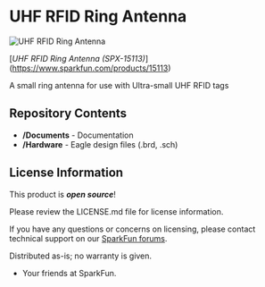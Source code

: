 UHF RFID Ring Antenna
=============================

![UHF RFID Ring Antenna](https://cdn.sparkfun.com/assets/parts/1/3/4/8/1/15113-UHF_RFID_Ring_Antenna-02.jpg)

[*UHF RFID Ring Antenna (SPX-15113)*] (https://www.sparkfun.com/products/15113)

A small ring antenna for use with Ultra-small UHF RFID tags

Repository Contents
-------------------

* **/Documents** - Documentation
* **/Hardware** - Eagle design files (.brd, .sch)

License Information
-------------------

This product is _**open source**_! 

Please review the LICENSE.md file for license information. 

If you have any questions or concerns on licensing, please contact technical support on our [SparkFun forums](https://forum.sparkfun.com/viewforum.php?f=152).

Distributed as-is; no warranty is given.

- Your friends at SparkFun.